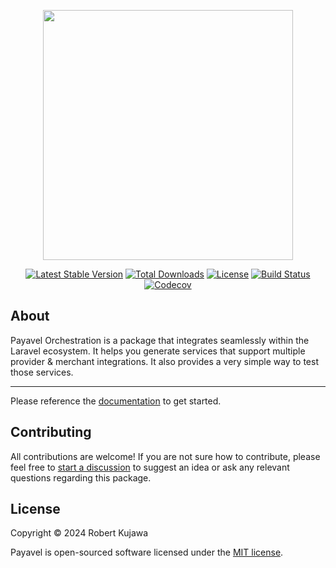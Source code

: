 <p align="center"><a href="https://payavel.com" target="_blank"><img src="https://github.com/payavel/orchestration/assets/13485445/7fdecd04-adc1-4518-9ba3-6981b896d287" width="400"></a></p>

<p align="center">
<a href="https://packagist.org/packages/payavel/orchestration" target="_blank"><img src="https://img.shields.io/packagist/v/payavel/orchestration" alt="Latest Stable Version"></a>
<a href="https://packagist.org/packages/payavel/orchestration" target="_blank"><img src="https://img.shields.io/packagist/dt/payavel/orchestration" alt="Total Downloads"></a>
<a href="https://packagist.org/packages/payavel/orchestration" target="_blank"><img src="https://img.shields.io/packagist/l/payavel/orchestration" alt="License"></a>
<a href="https://github.com/payavel/orchestration/actions/workflows/run-tests.yml"><img src="https://github.com/payavel/orchestration/actions/workflows/run-tests.yml/badge.svg" alt="Build Status"></a>
<a href="https://codecov.io/gh/payavel/orchestration" target="_blank"><img src="https://codecov.io/github/payavel/orchestration/branch/master/graph/badge.svg?token=WHCCF8U5S9" alt="Codecov"/></a>
</p>

## About
Payavel Orchestration is a package that integrates seamlessly within the Laravel ecosystem. It helps you generate services that support multiple provider & merchant integrations. It also provides a very simple way to test those services.

---
Please reference the [documentation](https://orchestration.payavel.com) to get started.

## Contributing
All contributions are welcome! If you are not sure how to contribute, please feel free to [start a discussion](https://github.com/payavel/orchestration/discussions) to suggest an idea or ask any relevant questions regarding this package.

## License

Copyright © 2024 Robert Kujawa

Payavel is open-sourced software licensed under the [MIT license](LICENSE.md).
